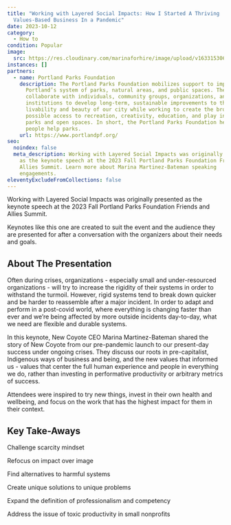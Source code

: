 ```yaml
---
title: "Working with Layered Social Impacts: How I Started A Thriving
  Values-Based Business In a Pandemic"
date: 2023-10-12
category:
  - How to
condition: Popular
image:
  src: https://res.cloudinary.com/marinaforhire/image/upload/v1633153067/coyote/2021/10/Marina_laugh_headshot_fomklz.jpg
instances: []
partners:
  - name: Portland Parks Foundation
    description: The Portland Parks Foundation mobilizes support to improve
      Portland’s system of parks, natural areas, and public spaces. They
      collaborate with individuals, community groups, organizations, and
      institutions to develop long-term, sustainable improvements to the
      livability and beauty of our city while working to create the broadest
      possible access to recreation, creativity, education, and play in our
      parks and open spaces. In short, the Portland Parks Foundation helps
      people help parks.
    url: https://www.portlandpf.org/
seo:
  noindex: false
  meta_description: Working with Layered Social Impacts was originally presented
    as the keynote speech at the 2023 Fall Portland Parks Foundation Friends and
    Allies Summit. Learn more about Marina Martinez-Bateman speaking
    engagements.
eleventyExcludeFromCollections: false
---
```

Working with Layered Social Impacts was originally presented as the keynote speech at the 2023 Fall Portland Parks Foundation Friends and Allies Summit.



Keynotes like this one are created to suit the event and the audience they are presented for after a conversation with the organizers about their needs and goals.



## About The Presentation

Often during crises, organizations - especially small and under-resourced organizations - will try to increase the rigidity of their systems in order to withstand the turmoil. However, rigid systems tend to break down quicker and be harder to reassemble after a major incident. In order to adapt and perform in a post-covid world, where everything is changing faster than ever and we’re being affected by more outside incidents day-to-day, what we need are flexible and durable systems.



In this keynote, New Coyote CEO Marina Martinez-Bateman shared the story of New Coyote from our pre-pandemic launch to our present-day success under ongoing crises. They discuss our roots in pre-capitalist, Indigenous ways of business and being, and the new values that informed us - values that center the full human experience and people in everything we do, rather than investing in performative productivity or arbitrary metrics of success.



Attendees were inspired to try new things, invest in their own health and wellbeing, and focus on the work that has the highest impact for them in their context.



## Key Take-Aways

Challenge scarcity mindset

Refocus on impact over image

Find alternatives to harmful systems

Create unique solutions to unique problems

Expand the definition of professionalism and competency

Address the issue of toxic productivity in small nonprofits
